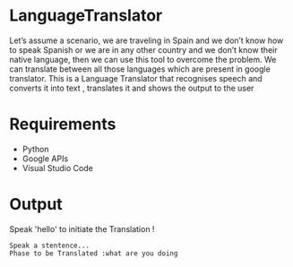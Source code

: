 # LanguageTranslator
Let’s assume a scenario, we are traveling in Spain and we don’t know how to speak Spanish or we are in any other country and we don’t know their native language, then we can use this tool to overcome the problem. We can translate between all those languages which are present in google translator. 
This is a Language Translator that recognises speech and converts it into text , translates it and shows the output to the user

# Requirements
- Python
- Google APIs
- Visual Studio Code

# Output
Speak 'hello' to initiate the Translation !
~~~~~~~~~~~~~~~~~~~~~~~~~~~~~~~~~~~~~~~~~~~~
Speak a stentence...
Phase to be Translated :what are you doing


